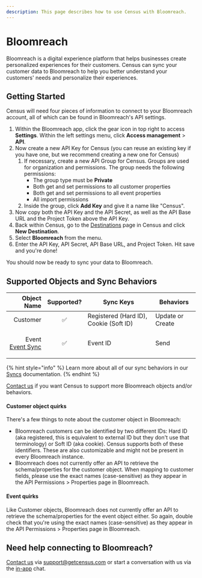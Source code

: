 ```yaml
---
description: This page describes how to use Census with Bloomreach.
---
```


# Bloomreach

Bloomreach is a digital experience platform that helps businesses create personalized experiences for their customers. Census can sync your customer data to Bloomreach to help you better understand your customers' needs and personalize their experiences.

## Getting Started

Census will need four pieces of information to connect to your Bloomreach account, all of which can be found in Bloomreach's API settings.

1. Within the Bloomreach app, click the gear icon in top right to access **Settings**. Within the left settings menu, click **Access management** > **API**.
2. Now create a new API Key for Census (you can reuse an existing key if you have one, but we recommend creating a new one for Census)
   1. If necessary, create a new API Group for Census. Groups are used for organization and permissions. The group needs the following permissions:
      * The group type must be **Private**
      * Both get and set permissions to all customer properties
      * Both get and set permissions to all event properties
      * All import permissions
   2. Inside the group, click **Add Key** and give it a name like "Census".
3. Now copy both the API Key and the API Secret, as well as the API Base URL and the Project Token above the API Key.
4. Back within Census, go to the [Destinations](https://app.getcensus.com/destinations) page in Census and click **New Destination**.
5. Select **Bloomreach** from the menu.
6. Enter the API Key, API Secret, API Base URL, and Project Token. Hit save and you're done!

You should now be ready to sync your data to Bloomreach.

## Supported Objects and Sync Behaviors <a href="#supported-objects-and-sync-behaviors" id="supported-objects-and-sync-behaviors"></a>

|                                                                                                               **Object Name** | **Supported?** | **Sync Keys**                          | **Behaviors**    |
| ----------------------------------------------------------------------------------------------------------------------------: | :------------: | -------------------------------------- | ---------------- |
|                                                                                                                      Customer |        ✅       | Registered (Hard ID), Cookie (Soft ID) | Update or Create |
| <p>Event<br><a href="../basics/defining-source-data/events#defining-event-syncs">Event Sync</a></p> |        ✅       | Event ID                               | Send             |

{% hint style="info" %}
Learn more about all of our sync behaviors in our [Syncs](../basics/core-concept#sync-behaviors) documentation.
{% endhint %}

[Contact us](mailto:support@getcensus.com) if you want Census to support more Bloomreach objects and/or behaviors.

#### Customer object quirks

There's a few things to note about the customer object in Bloomreach:

* Bloomreach customers can be identified by two different IDs: Hard ID (aka registered, this is equivalent to external ID but they don't use that terminology) or Soft ID (aka cookie). Census supports both of these identifiers. These are also customizable and might not be present in every Bloomreach instance.
* Bloomreach does not currently offer an API to retrieve the schema/properties for the customer object. When mapping to customer fields, please use the exact names (case-sensitive) as they appear in the API Permissions > Properties page in Bloomreach.

#### Event quirks

Like Customer objects, Bloomreach does not currently offer an API to retrieve the schema/properties for the event object either. So again, double check that you're using the exact names (case-sensitive) as they appear in the API Permissions > Properties page in Bloomreach.

## Need help connecting to Bloomreach?

[Contact us](mailto:support@getcensus.com) via support@getcensus.com or start a conversation with us via the [in-app](https://app.getcensus.com) chat.
